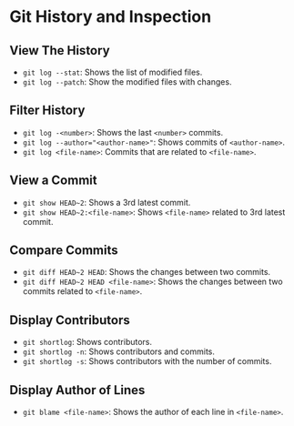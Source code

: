 # Git History and Inspection

## View The History

- `git log --stat`: Shows the list of modified files.
- `git log --patch`: Show the modified files with changes.

## Filter History

- `git log -<number>`: Shows the last `<number>` commits. 
- `git log --author="<author-name>"`: Shows commits of `<author-name>`.
- `git log <file-name>`: Commits that are related to `<file-name>`.

## View a Commit 

- `git show HEAD~2`: Shows a 3rd latest commit.
- `git show HEAD~2:<file-name>`: Shows `<file-name>` related to 3rd latest commit.

## Compare Commits

- `git diff HEAD~2 HEAD`: Shows the changes between two commits.
- `git diff HEAD~2 HEAD <file-name>`: Shows the changes between two commits related to `<file-name>`.

## Display Contributors

- `git shortlog`: Shows contributors.
- `git shortlog -n`: Shows contributors and commits.
- `git shortlog -s`: Shows contributors with the number of commits.

## Display Author of Lines

- `git blame <file-name>`: Shows the author of each line in `<file-name>`.
